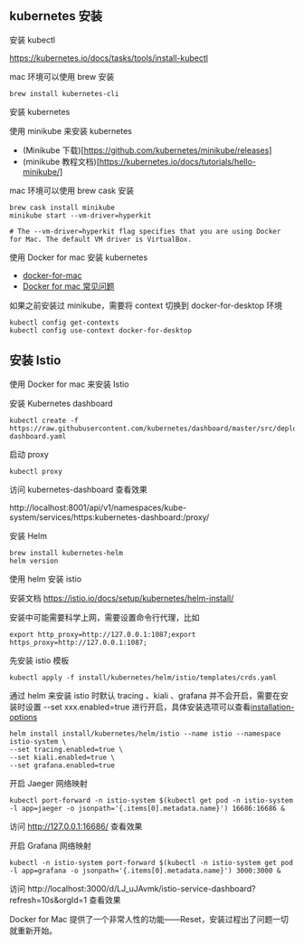 ## kubernetes 安装

安装 kubectl

https://kubernetes.io/docs/tasks/tools/install-kubectl

mac 环境可以使用 brew 安装

```
brew install kubernetes-cli
```

安装 kubernetes

使用 minikube 来安装 kubernetes

- (Minikube 下载)[https://github.com/kubernetes/minikube/releases]
- (minikube 教程文档)[https://kubernetes.io/docs/tutorials/hello-minikube/]

mac 环境可以使用 brew cask 安装

```
brew cask install minikube
minikube start --vm-driver=hyperkit

# The --vm-driver=hyperkit flag specifies that you are using Docker for Mac. The default VM driver is VirtualBox.
```

使用 Docker for mac 安装 kubernetes

- [docker-for-mac](https://docs.docker.com/docker-for-mac/)
- [Docker for mac 常见问题](https://docs.docker.com/docker-for-mac/troubleshoot/#check-the-logs)

如果之前安装过 minikube，需要将 context 切换到 docker-for-desktop 环境

```
kubectl config get-contexts
kubectl config use-context docker-for-desktop
```

## 安装 Istio

使用 Docker for mac 来安装 Istio

安装 Kubernetes dashboard

```
kubectl create -f https://raw.githubusercontent.com/kubernetes/dashboard/master/src/deploy/recommended/kubernetes-dashboard.yaml
```

启动 proxy

```
kubectl proxy
```

访问 kubernetes-dashboard 查看效果

http://localhost:8001/api/v1/namespaces/kube-system/services/https:kubernetes-dashboard:/proxy/

安装 Helm

```
brew install kubernetes-helm
helm version
```

使用 helm 安装 istio

安装文档 https://istio.io/docs/setup/kubernetes/helm-install/

安装中可能需要科学上网，需要设置命令行代理，比如

```
export http_proxy=http://127.0.0.1:1087;export https_proxy=http://127.0.0.1:1087;
```

先安装 istio 模板

```
kubectl apply -f install/kubernetes/helm/istio/templates/crds.yaml
```

通过 helm 来安装 istio 时默认 tracing 、kiali 、grafana 并不会开启，需要在安装时设置 --set xxx.enabled=true 进行开启，具体安装选项可以查看[installation-options](https://istio.io/docs/reference/config/installation-options/)

```
helm install install/kubernetes/helm/istio --name istio --namespace istio-system \
--set tracing.enabled=true \
--set kiali.enabled=true \
--set grafana.enabled=true
```

开启 Jaeger 网络映射

```
kubectl port-forward -n istio-system $(kubectl get pod -n istio-system -l app=jaeger -o jsonpath='{.items[0].metadata.name}') 16686:16686 &
```

访问 http://127.0.0.1:16686/ 查看效果

开启 Grafana 网络映射

```
kubectl -n istio-system port-forward $(kubectl -n istio-system get pod -l app=grafana -o jsonpath='{.items[0].metadata.name}') 3000:3000 &
```

访问 http://localhost:3000/d/LJ_uJAvmk/istio-service-dashboard?refresh=10s&orgId=1 查看效果

Docker for Mac 提供了一个非常人性的功能——Reset，安装过程出了问题一切就重新开始。
